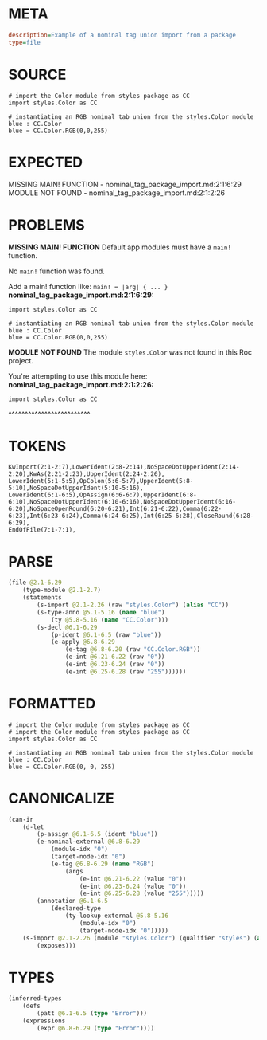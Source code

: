 # META
~~~ini
description=Example of a nominal tag union import from a package
type=file
~~~
# SOURCE
~~~roc
# import the Color module from styles package as CC
import styles.Color as CC

# instantiating an RGB nominal tab union from the styles.Color module
blue : CC.Color
blue = CC.Color.RGB(0,0,255)
~~~
# EXPECTED
MISSING MAIN! FUNCTION - nominal_tag_package_import.md:2:1:6:29
MODULE NOT FOUND - nominal_tag_package_import.md:2:1:2:26
# PROBLEMS
**MISSING MAIN! FUNCTION**
Default app modules must have a `main!` function.

No `main!` function was found.

Add a main! function like:
`main! = |arg| { ... }`
**nominal_tag_package_import.md:2:1:6:29:**
```roc
import styles.Color as CC

# instantiating an RGB nominal tab union from the styles.Color module
blue : CC.Color
blue = CC.Color.RGB(0,0,255)
```


**MODULE NOT FOUND**
The module `styles.Color` was not found in this Roc project.

You're attempting to use this module here:
**nominal_tag_package_import.md:2:1:2:26:**
```roc
import styles.Color as CC
```
^^^^^^^^^^^^^^^^^^^^^^^^^


# TOKENS
~~~zig
KwImport(2:1-2:7),LowerIdent(2:8-2:14),NoSpaceDotUpperIdent(2:14-2:20),KwAs(2:21-2:23),UpperIdent(2:24-2:26),
LowerIdent(5:1-5:5),OpColon(5:6-5:7),UpperIdent(5:8-5:10),NoSpaceDotUpperIdent(5:10-5:16),
LowerIdent(6:1-6:5),OpAssign(6:6-6:7),UpperIdent(6:8-6:10),NoSpaceDotUpperIdent(6:10-6:16),NoSpaceDotUpperIdent(6:16-6:20),NoSpaceOpenRound(6:20-6:21),Int(6:21-6:22),Comma(6:22-6:23),Int(6:23-6:24),Comma(6:24-6:25),Int(6:25-6:28),CloseRound(6:28-6:29),
EndOfFile(7:1-7:1),
~~~
# PARSE
~~~clojure
(file @2.1-6.29
	(type-module @2.1-2.7)
	(statements
		(s-import @2.1-2.26 (raw "styles.Color") (alias "CC"))
		(s-type-anno @5.1-5.16 (name "blue")
			(ty @5.8-5.16 (name "CC.Color")))
		(s-decl @6.1-6.29
			(p-ident @6.1-6.5 (raw "blue"))
			(e-apply @6.8-6.29
				(e-tag @6.8-6.20 (raw "CC.Color.RGB"))
				(e-int @6.21-6.22 (raw "0"))
				(e-int @6.23-6.24 (raw "0"))
				(e-int @6.25-6.28 (raw "255"))))))
~~~
# FORMATTED
~~~roc
# import the Color module from styles package as CC
# import the Color module from styles package as CC
import styles.Color as CC

# instantiating an RGB nominal tab union from the styles.Color module
blue : CC.Color
blue = CC.Color.RGB(0, 0, 255)
~~~
# CANONICALIZE
~~~clojure
(can-ir
	(d-let
		(p-assign @6.1-6.5 (ident "blue"))
		(e-nominal-external @6.8-6.29
			(module-idx "0")
			(target-node-idx "0")
			(e-tag @6.8-6.29 (name "RGB")
				(args
					(e-int @6.21-6.22 (value "0"))
					(e-int @6.23-6.24 (value "0"))
					(e-int @6.25-6.28 (value "255")))))
		(annotation @6.1-6.5
			(declared-type
				(ty-lookup-external @5.8-5.16
					(module-idx "0")
					(target-node-idx "0")))))
	(s-import @2.1-2.26 (module "styles.Color") (qualifier "styles") (alias "CC")
		(exposes)))
~~~
# TYPES
~~~clojure
(inferred-types
	(defs
		(patt @6.1-6.5 (type "Error")))
	(expressions
		(expr @6.8-6.29 (type "Error"))))
~~~
